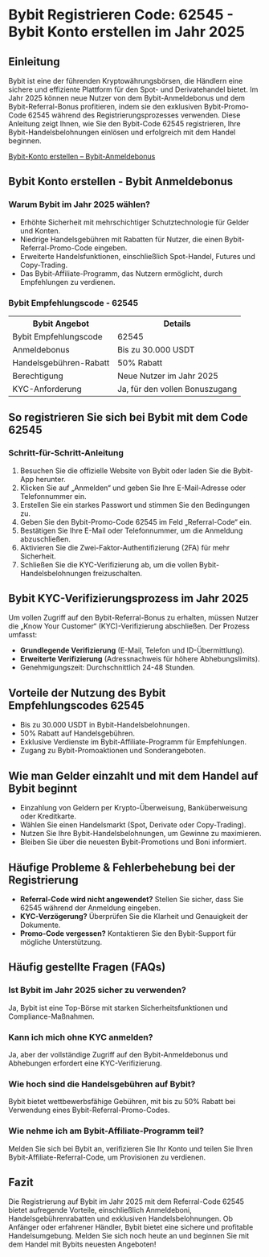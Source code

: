<h1>Bybit Registrieren Code: 62545 - Bybit Konto erstellen im Jahr 2025</h1>

<h2>Einleitung</h2>
<p>Bybit ist eine der führenden Kryptowährungsbörsen, die Händlern eine sichere und effiziente Plattform für den Spot- und Derivatehandel bietet. Im Jahr 2025 können neue Nutzer von dem Bybit-Anmeldebonus und dem Bybit-Referral-Bonus profitieren, indem sie den exklusiven Bybit-Promo-Code 62545 während des Registrierungsprozesses verwenden. Diese Anleitung zeigt Ihnen, wie Sie den Bybit-Code 62545 registrieren, Ihre Bybit-Handelsbelohnungen einlösen und erfolgreich mit dem Handel beginnen.</p>

<a href="https://partner.bybit.com/b/62545" target="_blank">Bybit-Konto erstellen – Bybit-Anmeldebonus</a>

<h2>Bybit Konto erstellen - Bybit Anmeldebonus</h2>
<h3>Warum Bybit im Jahr 2025 wählen?</h3>
<ul>
        <li>Erhöhte Sicherheit mit mehrschichtiger Schutztechnologie für Gelder und Konten.</li>
        <li>Niedrige Handelsgebühren mit Rabatten für Nutzer, die einen Bybit-Referral-Promo-Code eingeben.</li>
        <li>Erweiterte Handelsfunktionen, einschließlich Spot-Handel, Futures und Copy-Trading.</li>
        <li>Das Bybit-Affiliate-Programm, das Nutzern ermöglicht, durch Empfehlungen zu verdienen.</li>
</ul>

<h3>Bybit Empfehlungscode - 62545</h3>
<table>
        <tr>
            <th>Bybit Angebot</th>
            <th>Details</th>
        </tr>
        <tr>
            <td>Bybit Empfehlungscode</td>
            <td>62545</td>
        </tr>
        <tr>
            <td>Anmeldebonus</td>
            <td>Bis zu 30.000 USDT</td>
        </tr>
        <tr>
            <td>Handelsgebühren-Rabatt</td>
            <td>50% Rabatt</td>
        </tr>
        <tr>
            <td>Berechtigung</td>
            <td>Neue Nutzer im Jahr 2025</td>
        </tr>
        <tr>
            <td>KYC-Anforderung</td>
            <td>Ja, für den vollen Bonuszugang</td>
        </tr>
</table>

<h2>So registrieren Sie sich bei Bybit mit dem Code 62545</h2>
<h3>Schritt-für-Schritt-Anleitung</h3>
<ol>
        <li>Besuchen Sie die offizielle Website von Bybit oder laden Sie die Bybit-App herunter.</li>
        <li>Klicken Sie auf „Anmelden“ und geben Sie Ihre E-Mail-Adresse oder Telefonnummer ein.</li>
        <li>Erstellen Sie ein starkes Passwort und stimmen Sie den Bedingungen zu.</li>
        <li>Geben Sie den Bybit-Promo-Code 62545 im Feld „Referral-Code“ ein.</li>
        <li>Bestätigen Sie Ihre E-Mail oder Telefonnummer, um die Anmeldung abzuschließen.</li>
        <li>Aktivieren Sie die Zwei-Faktor-Authentifizierung (2FA) für mehr Sicherheit.</li>
        <li>Schließen Sie die KYC-Verifizierung ab, um die vollen Bybit-Handelsbelohnungen freizuschalten.</li>
</ol>

<h2>Bybit KYC-Verifizierungsprozess im Jahr 2025</h2>
<p>Um vollen Zugriff auf den Bybit-Referral-Bonus zu erhalten, müssen Nutzer die „Know Your Customer“ (KYC)-Verifizierung abschließen. Der Prozess umfasst:</p>
<ul>
        <li><strong>Grundlegende Verifizierung</strong> (E-Mail, Telefon und ID-Übermittlung).</li>
        <li><strong>Erweiterte Verifizierung</strong> (Adressnachweis für höhere Abhebungslimits).</li>
        <li>Genehmigungszeit: Durchschnittlich 24-48 Stunden.</li>
</ul>

<h2>Vorteile der Nutzung des Bybit Empfehlungscodes 62545</h2>
<ul>
        <li>Bis zu 30.000 USDT in Bybit-Handelsbelohnungen.</li>
        <li>50% Rabatt auf Handelsgebühren.</li>
        <li>Exklusive Verdienste im Bybit-Affiliate-Programm für Empfehlungen.</li>
        <li>Zugang zu Bybit-Promoaktionen und Sonderangeboten.</li>
</ul>

<h2>Wie man Gelder einzahlt und mit dem Handel auf Bybit beginnt</h2>
<ul>
        <li>Einzahlung von Geldern per Krypto-Überweisung, Banküberweisung oder Kreditkarte.</li>
        <li>Wählen Sie einen Handelsmarkt (Spot, Derivate oder Copy-Trading).</li>
        <li>Nutzen Sie Ihre Bybit-Handelsbelohnungen, um Gewinne zu maximieren.</li>
        <li>Bleiben Sie über die neuesten Bybit-Promotions und Boni informiert.</li>
</ul>

<h2>Häufige Probleme & Fehlerbehebung bei der Registrierung</h2>
<ul>
        <li><strong>Referral-Code wird nicht angewendet?</strong> Stellen Sie sicher, dass Sie 62545 während der Anmeldung eingeben.</li>
        <li><strong>KYC-Verzögerung?</strong> Überprüfen Sie die Klarheit und Genauigkeit der Dokumente.</li>
        <li><strong>Promo-Code vergessen?</strong> Kontaktieren Sie den Bybit-Support für mögliche Unterstützung.</li>
</ul>

<h2>Häufig gestellte Fragen (FAQs)</h2>
<h3>Ist Bybit im Jahr 2025 sicher zu verwenden?</h3>
<p>Ja, Bybit ist eine Top-Börse mit starken Sicherheitsfunktionen und Compliance-Maßnahmen.</p>

<h3>Kann ich mich ohne KYC anmelden?</h3>
<p>Ja, aber der vollständige Zugriff auf den Bybit-Anmeldebonus und Abhebungen erfordert eine KYC-Verifizierung.</p>

<h3>Wie hoch sind die Handelsgebühren auf Bybit?</h3>
<p>Bybit bietet wettbewerbsfähige Gebühren, mit bis zu 50% Rabatt bei Verwendung eines Bybit-Referral-Promo-Codes.</p>

<h3>Wie nehme ich am Bybit-Affiliate-Programm teil?</h3>
<p>Melden Sie sich bei Bybit an, verifizieren Sie Ihr Konto und teilen Sie Ihren Bybit-Affiliate-Referral-Code, um Provisionen zu verdienen.</p>

<h2>Fazit</h2>
<p>Die Registrierung auf Bybit im Jahr 2025 mit dem Referral-Code 62545 bietet aufregende Vorteile, einschließlich Anmeldeboni, Handelsgebührenrabatten und exklusiven Handelsbelohnungen. Ob Anfänger oder erfahrener Händler, Bybit bietet eine sichere und profitable Handelsumgebung. Melden Sie sich noch heute an und beginnen Sie mit dem Handel mit Bybits neuesten Angeboten!</p>
</body>
</html>
